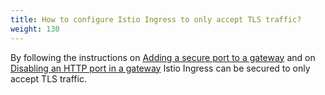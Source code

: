 ```yaml
---
title: How to configure Istio Ingress to only accept TLS traffic?
weight: 130
---
```


By following the instructions on [Adding a secure port to a gateway](/docs/tasks/traffic-management/ingress/#add-a-secure-port-https-to-our-gateway) and on [Disabling an HTTP port in a gateway](/docs/tasks/traffic-management/ingress/#disable-the-http-port)
Istio Ingress can be secured to only accept TLS traffic.
